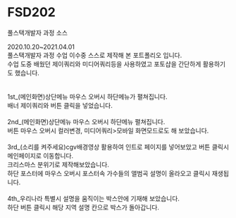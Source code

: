 # FSD202
풀스택개발자 과정 소스

2020.10.20~2021.04.01<br>
풀스택개발자 과정 수업 이수중 스스로 제작해 본 포트폴리오 입니다.<br>
수업 도중 배웠던 제이쿼리와 미디어쿼리등을 사용하였고 포토샵을 간단하게 활용하기도 했습니다.<br><br><br>
1st_(메인화면)상단메뉴 마우스 오버시 하단메뉴가 펼쳐집니다.<br>
배너 제이쿼리와 버튼 클릭을 넣었습니다.<br><br>
2nd_(메인화면)상단메뉴 마우스 오버시 하단메뉴 펼쳐집니다.<br>
버튼 마우스 오버시 컬러변경, 미디어쿼리>모바일 화면모드로도 해 보았습니다.<br><br>
3rd_(소리를 켜주세요)cgv배경영상 활용하여 인트로 페이지를 넣어보았고 버튼 클릭시 메인페이지로 이동합니다.<br>
크리스마스 분위기로 제작해보았습니다.<br>
하단 포스터에 마우스 오버시 포스터속 가수들의 앨범곡 설명이 올라오고 클릭시 재생됩니다.<br><br>
4th_우리나라 특별시 설명을 움직이는 박스안에 기재해 보았습니다.<br>
하단 버튼 클릭시 해당 지역 설명 칸으로 박스가 돌아갑니다.<br><br>
